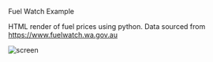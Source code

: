 Fuel Watch Example

HTML render of fuel prices using python.
Data sourced from https://www.fuelwatch.wa.gov.au

![screen](https://github.com/PeasantL/FuelWatch/assets/45391854/5e09b71c-e322-4a31-a5f9-429924eabcbb)
